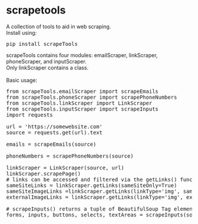 # scrapetools
A collection of tools to aid in web scraping.<br>
Install using:
<pre>pip install scrapeTools</pre>
scrapeTools contains four modules: emailScraper, linkScraper, phoneScraper, and inputScraper.<br>
Only linkScraper contains a class.<br>
<br>
Basic usage:<br>
<pre>
from scrapeTools.emailScraper import scrapeEmails
from scrapeTools.phoneScraper import scrapePhoneNumbers
from scrapeTools.linkScraper import LinkScraper
from scrapeTools.inputScraper import scrapeInputs
import requests

url = 'https://somewebsite.com'
source = requests.get(url).text

emails = scrapeEmails(source)

phoneNumbers = scrapePhoneNumbers(source)

linkScraper = LinkScraper(source, url)
linkScraper.scrapePage()
# links can be accessed and filtered via the getLinks() function
sameSiteLinks = linkScraper.getLinks(sameSiteOnly=True)
sameSiteImageLinks =linkScraper.getLinks(linkType='img', sameSiteOnly=True)
externalImageLinks = linkScraper.getLinks(linkType='img', excludedLinks=sameSiteImageLinks)

# scrapeInputs() returns a tuple of BeautifulSoup Tag elements for various user input elements
forms, inputs, buttons, selects, textAreas = scrapeInputs(source)
</pre>
